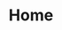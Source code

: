 ---
home: true
title: Home
actions:
  - text: 进入 →
    link: /main/
    type: primary
features:
  - title: 知识整理
    details: 前端知识点整理
  - title: CSS
    details: 一些CSS样式小技巧
  - title: 算法
    details: 常见的算法
footer: MIT Licensed | Copyright © 2021-present GanGuiyang
---